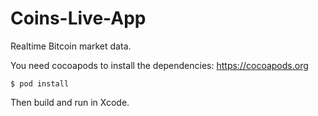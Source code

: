 # Coins-Live-App
Realtime Bitcoin market data.

You need cocoapods to install the dependencies: https://cocoapods.org

    $ pod install
    
Then build and run in Xcode.
